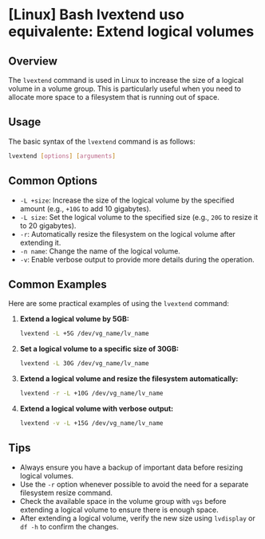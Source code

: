 # [Linux] Bash lvextend uso equivalente: Extend logical volumes

## Overview
The `lvextend` command is used in Linux to increase the size of a logical volume in a volume group. This is particularly useful when you need to allocate more space to a filesystem that is running out of space.

## Usage
The basic syntax of the `lvextend` command is as follows:

```bash
lvextend [options] [arguments]
```

## Common Options
- `-L +size`: Increase the size of the logical volume by the specified amount (e.g., `+10G` to add 10 gigabytes).
- `-L size`: Set the logical volume to the specified size (e.g., `20G` to resize it to 20 gigabytes).
- `-r`: Automatically resize the filesystem on the logical volume after extending it.
- `-n name`: Change the name of the logical volume.
- `-v`: Enable verbose output to provide more details during the operation.

## Common Examples
Here are some practical examples of using the `lvextend` command:

1. **Extend a logical volume by 5GB:**
   ```bash
   lvextend -L +5G /dev/vg_name/lv_name
   ```

2. **Set a logical volume to a specific size of 30GB:**
   ```bash
   lvextend -L 30G /dev/vg_name/lv_name
   ```

3. **Extend a logical volume and resize the filesystem automatically:**
   ```bash
   lvextend -r -L +10G /dev/vg_name/lv_name
   ```

4. **Extend a logical volume with verbose output:**
   ```bash
   lvextend -v -L +15G /dev/vg_name/lv_name
   ```

## Tips
- Always ensure you have a backup of important data before resizing logical volumes.
- Use the `-r` option whenever possible to avoid the need for a separate filesystem resize command.
- Check the available space in the volume group with `vgs` before extending a logical volume to ensure there is enough space.
- After extending a logical volume, verify the new size using `lvdisplay` or `df -h` to confirm the changes.